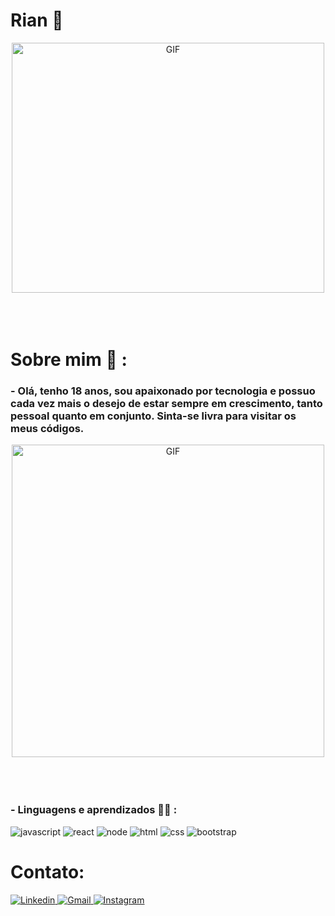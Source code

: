 # Rian 👋

<div align="center">
<img height="400" width="500" alt="GIF" align="center" src="https://i.pinimg.com/564x/34/f9/13/34f91356b0e76d93c19d1f9859964185.jpg">
</div>


</br>
</br>
</br>

# Sobre mim 💬 :


### - Olá, tenho 18 anos, sou apaixonado por tecnologia e possuo cada vez mais o desejo de estar sempre em crescimento, tanto pessoal quanto em conjunto. Sinta-se livra para visitar os meus códigos.

<div align="center">
<img hight="400" width="500" alt="GIF" align="center" src="https://i.pinimg.com/originals/fb/11/23/fb1123d29e1602c8c1a702bf5925a99e.gif">
</div>


<br>
<br>
<br>




### - Linguagens e aprendizados 👨‍💻  :

<div>
    <img src="https://img.shields.io/badge/JavaScript-F7DF1E?style=for-the-badge&logo=javascript&logoColor=black" alt="javascript">
    <img src="https://img.shields.io/badge/React-20232A?style=for-the-badge&logo=react&logoColor=61DAFB" alt="react">
    <img src="https://img.shields.io/badge/Node.js-43853D?style=for-the-badge&logo=node.js&logoColor=white" alt="node">
    <img src="https://img.shields.io/badge/HTML5-E34F26?style=for-the-badge&logo=html5&logoColor=white" alt="html">
    <img src="https://img.shields.io/badge/CSS3-1572B6?style=for-the-badge&logo=css3&logoColor=white" alt="css">
    <img src="https://img.shields.io/badge/Bootstrap-563D7C?style=for-the-badge&logo=bootstrap&logoColor=white" alt="bootstrap">
  
</div>

# Contato:

<div>
    <a href="https://www.linkedin.com/in/rianaugusto/" target="_blank">
        <img src="https://img.shields.io/badge/LinkedIn-0077B5?style=for-the-badge&logo=linkedin&logoColor=white" alt="Linkedin">
    </a>
    <a href="mailto:rianaugusto2012@hotmail.com" target="_blank">
        <img src="https://img.shields.io/badge/Gmail-D14836?style=for-the-badge&logo=gmail&logoColor=white" alt="Gmail">
    </a>
    <a href="https://www.instagram.com/rian1__/" target="_blank">
        <img src="https://img.shields.io/badge/Instagram-E4405F?style=for-the-badge&logo=instagram&logoColor=white" alt="Instagram">
    </a>
</div>




